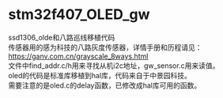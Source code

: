 # stm32f407_OLED_gw
ssd1306_olde和八路巡线移植代码  
传感器用的感为科技的八路灰度传感器，详情手册和历程请见：https://ganv.com.cn/grayscale_8ways.html  
文件中find_addr.c/h用来寻找从机i2c地址，gw_sensor.c用来读值。  
oled的代码是标准库移植到hal库，代码来自于中景园科技。  
需要注意的是oled.c的delay函数，已修改成hal库可用的函数。  

